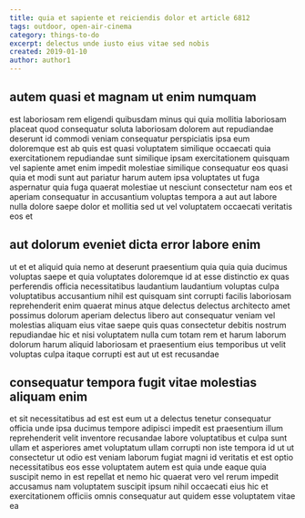 ```yaml
---
title: quia et sapiente et reiciendis dolor et article 6812
tags: outdoor, open-air-cinema
category: things-to-do
excerpt: delectus unde iusto eius vitae sed nobis
created: 2019-01-10
author: author1
---
```


## autem quasi et magnam ut enim numquam

est laboriosam rem eligendi quibusdam minus qui quia mollitia laboriosam placeat quod consequatur soluta laboriosam dolorem aut repudiandae deserunt id commodi veniam consequatur perspiciatis ipsa eum doloremque est ab quis est quasi voluptatem similique occaecati quia exercitationem repudiandae sunt similique ipsam exercitationem quisquam vel sapiente amet enim impedit molestiae similique consequatur eos quasi quia et modi sunt aut pariatur harum autem ipsa voluptates ut fuga aspernatur quia fuga quaerat molestiae ut nesciunt consectetur nam eos et aperiam consequatur in accusantium voluptas tempora a aut aut labore nulla dolore saepe dolor et mollitia sed ut vel voluptatem occaecati veritatis eos et

## aut dolorum eveniet dicta error labore enim

ut et et aliquid quia nemo at deserunt praesentium quia quia quia ducimus voluptas saepe et quia voluptates doloremque id at esse distinctio ex quas perferendis officia necessitatibus laudantium laudantium voluptas culpa voluptatibus accusantium nihil est quisquam sint corrupti facilis laboriosam reprehenderit enim quaerat minus atque delectus delectus architecto amet possimus dolorum aperiam delectus libero aut consequatur veniam vel molestias aliquam eius vitae saepe quis quas consectetur debitis nostrum repudiandae hic et nisi voluptatem nulla cum totam rem et harum laborum dolorum harum aliquid laboriosam et praesentium eius temporibus ut velit voluptas culpa itaque corrupti est aut ut est recusandae

## consequatur tempora fugit vitae molestias aliquam enim

et sit necessitatibus ad est est eum ut a delectus tenetur consequatur officia unde ipsa ducimus tempore adipisci impedit est praesentium illum reprehenderit velit inventore recusandae labore voluptatibus et culpa sunt ullam et asperiores amet voluptatum ullam corrupti non iste tempora id ut ut consectetur ut odio est veniam laborum fugiat magni id veritatis et est optio necessitatibus eos esse voluptatem autem est quia unde eaque quia suscipit nemo in est repellat et nemo hic quaerat vero vel rerum impedit accusamus nam voluptatem suscipit ipsum nihil occaecati eius hic et exercitationem officiis omnis consequatur aut quidem esse voluptatem vitae ea
